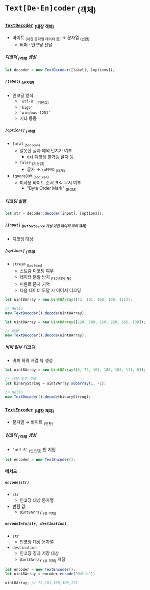 `Text[De·En]coder` <sub>(객체)</sub>
====

### [`TextDecoder`](https://encoding.spec.whatwg.org/#interface-textdecoder) <sub>(내장 객체)</sub>
- 바이트 <sub>(이진 문자열 데이터 등)</sub> → 문자열 <sub>(변환)</sub>
  - 버퍼 · 인코딩 전달

##### 디코더 <sub>(객체)</sub> 생성
```javascript
let decoder = new TextDecoder([label], [options]);
```

##### `[label]` <sub>(문자열)</sub>
- 인코딩 방식
  - `'utf-8'` <sub>(기본값)</sub>
  - `'big5'`
  - `'windows-1251'`
  - 기타 등등

##### `[options]` <sub>(객체)</sub>
- `fatal` <sub>(`boolean`)</sub>
  - 잘못된 글자 예외 던지기 여부
    - ex\) 디코딩 불가능 글자 등
  - `false` <sub>(기본값)</sub>
    - 글자 → `\uFFFD` <sub>(대체)</sub>
- `ignoreBOM` <sub>(`boolean`)</sub>
  - 미사용 바이트 순서 표식 무시 여부
    - "Byte Order Mark" <sub>(BOM)</sub>

##### 디코딩 실행
```javascript
let str = decoder.decode([input], [options]);
```

##### `[input]` <sub>(`BufferSource` 가상 이진 데이터 처리 객체)</sub>
- 디코딩 대상

##### `[options]` <sub>(객체)</sub>
- `stream` <sub>(`boolean`)</sub>
  - 스트림 디코딩 여부
  - 데이터 분할 방지 <sub>(데이터양 多)</sub>
  - 미완료 문자 기억
  - 다음 데이터 도달 시 이어서 디코딩
```javascript
let uint8Array = new Uint8Array([72, 101, 108, 108, 111]);

// Hello
new TextDecoder().decode(uint8Array);
```
```javascript
let uint8Array = new Uint8Array([228, 189, 160, 229, 165, 189]);

// 你好
new TextDecoder().decode(uint8Array);
```

##### 버퍼 일부 디코딩
- 버퍼 하위 배열 뷰 생성
```javascript
let uint8Array = new Uint8Array([0, 72, 101, 108, 108, 111, 0]);

// 내용 일부 추출
let binaryString = uint8Array.subarray(1, -1);

// Hello
new TextDecoder().decode(binaryString);
```

### [`TextEncoder`](https://encoding.spec.whatwg.org/#interface-textencoder) <sub>(내장 객체)</sub>
- 문자열 → 바이트 <sub>(변환)</sub>

##### 인코더 <sub>(객체)</sub> 생성
- `'utf-8'` <sub>(인코딩)</sub> 만 지원
```javascript
let encoder = new TextEncoder();
```

#### 메서드

##### `encode(str)`
- `str`
  - 인코딩 대상 문자열
- 반환 값
  - `Uint8Array` <sub>(뷰 객체)</sub>

##### `encodeInto(str, destination)`
- `str`
  - 인코딩 대상 문자열
- `destination`
  - 인코딩 결과 저장 대상
  - `Uint8Array` <sub>(뷰 객체)</sub> 저장
```javascript
let encoder = new TextEncoder();
let uint8Array = encoder.encode("Hello");

uint8Array; // 72,101,108,108,111
```
